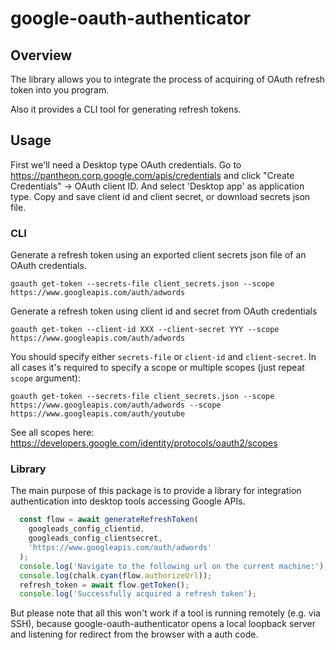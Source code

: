 # google-oauth-authenticator

## Overview

The library allows you to integrate the process of acquiring of OAuth refresh token into you program.

Also it provides a CLI tool for generating refresh tokens.


## Usage

First we'll need a Desktop type OAuth credentials.
Go to https://pantheon.corp.google.com/apis/credentials and click "Create Credentials" -> OAuth client ID.
And select 'Desktop app' as application type.
Copy and save client id and client secret, or download secrets json file.

### CLI

Generate a refresh token using an exported client secrets json file of an OAuth credentials.
```
goauth get-token --secrets-file client_secrets.json --scope https://www.googleapis.com/auth/adwords
```

Generate a refresh token using client id and secret from OAuth credentials
```
goauth get-token --client-id XXX --client-secret YYY --scope https://www.googleapis.com/auth/adwords
```

You should specify either `secrets-file` or `client-id` and `client-secret`. In all cases it's required to specify a scope
 or multiple scopes (just repeat `scope` argument):

```
goauth get-token --secrets-file client_secrets.json --scope https://www.googleapis.com/auth/adwords --scope https://www.googleapis.com/auth/youtube
```

See all scopes here: https://developers.google.com/identity/protocols/oauth2/scopes


### Library

The main purpose of this package is to provide a library for integration authentication into desktop tools accessing Google APIs.

```js
  const flow = await generateRefreshToken(
    googleads_config_clientid,
    googleads_config_clientsecret,
    'https://www.googleapis.com/auth/adwords'
  );
  console.log('Navigate to the following url on the current machine:');
  console.log(chalk.cyan(flow.authorizeUrl));
  refresh_token = await flow.getToken();
  console.log('Successfully acquired a refresh token');
```

But please note that all this won't work if a tool is running remotely (e.g. via SSH), because google-oauth-authenticator opens a local loopback server and listening for redirect from the browser with a auth code.
